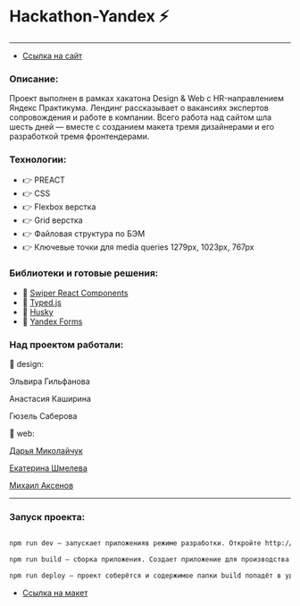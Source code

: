 # Hackathon-Yandex ⚡️
---
* [Ссылка на сайт](https://aksenov-m.github.io/hackathon-Yandex/)

### Описание:

Проект выполнен в рамках хакатона Design & Web с HR-направлением Яндекс Практикума. Лендинг рассказывает о вакансиях экспертов сопровождения и работе в компании. Всего работа над сайтом шла шесть дней — вместе с созданием макета тремя дизайнерами и его разработкой тремя фронтендерами. 

### Технологии:

* :point_right: PREACT
* :point_right: CSS
* :point_right: Flexbox верстка
* :point_right: Grid верстка
* :point_right: Файловая структура по БЭМ
* :point_right: Ключевые точки для media queries 1279px, 1023px, 767px

### Библиотеки и готовые решения:

* :rocket: [Swiper React Components](https://swiperjs.com/react)
* :rocket: [Typed.js](https://github.com/mattboldt/typed.js/)
* :rocket: [Husky](https://github.com/typicode/husky)
* :rocket: [Yandex Forms](https://cloud.yandex.ru/services/forms)

### Над проектом работали:

🎨 design:

Эльвира Гильфанова 

Анастасия Каширина 

Гюзель Саберова 

🔨 web:

[Дарья Миколайчук](https://github.com/dashimiko)

[Екатерина Шмелева](https://github.com/gutkati)

[Михаил Аксенов](https://aksenov-m.github.io/resume/)

---

### Запуск проекта:

``` bash

npm run dev — запускает приложенияв режиме разработки. Откройте http://localhost:8080 , чтобы просмотреть его в браузере.

npm run build — сборка приложения. Создает приложение для производства в папку build.

npm run deploy — проект соберётся и содержимое папки build попадёт в удалённую ветку gh-pages

```

* [Ссылка на макет](https://www.figma.com/file/nr7UD2yRhD46RbhJox7iyW/Landing?node-id=612%3A15406&t=UuKNWk0Xaburw1HB-0)
